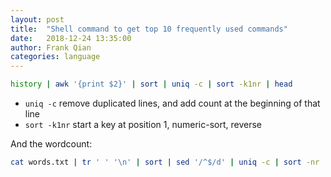 ```yaml
---
layout: post
title:  "Shell command to get top 10 frequently used commands"
date:   2018-12-24 13:35:00
author: Frank Qian
categories: language
---
```



```bash
history | awk '{print $2}' | sort | uniq -c | sort -k1nr | head
```

- `uniq -c` remove duplicated lines, and add count at the beginning of that line
- `sort -k1nr` start a key at position 1, numeric-sort, reverse

And the wordcount:
```bash
cat words.txt | tr ' ' '\n' | sort | sed '/^$/d' | uniq -c | sort -nr | awk '{print $2, $1}'
```
